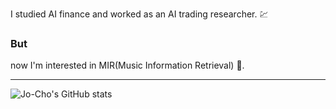 I studied AI finance and worked as an AI trading researcher. :chart:

### But 
now I'm interested in MIR(Music Information Retrieval) :musical_note:.

---

![Jo-Cho's GitHub stats](https://github-readme-stats.vercel.app/api?username=jo-cho&count_private=true&show_icons=true&include_all_commits=true)
